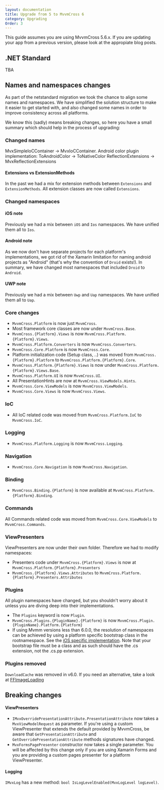 ```yaml
---
layout: documentation
title: Upgrade from 5 to MvvmCross 6
category: Upgrading
Order: 3
---
```


This guide assumes you are using MvvmCross 5.6.x. If you are updating your app from a previous version, please look at the appropiate blog posts.

## .NET Standard

TBA

## Names and namespaces changes

As part of the netstandard migration we took the chance to align some names and namespaces. We have simplified the solution structure to make it easier to get started with, and also changed some names in order to improve consistency across all platforms.

We know this (sadly) means breaking changes, so here you have a small summary which should help in the process of upgrading:

### Changed names
MvxSimpleIoCContainer -> MvxIoCContainer.
Android color plugin implementation: ToAndroidColor -> ToNativeColor
ReflectionExtensions -> MvxReflectionExtensions

#### Extensions vs ExtensionMethods
In the past we had a mix for extension methods between `Extensions` and `ExtensionMethods`. All extension classes are now called `Extensions`.

### Changed namespaces

#### iOS note
Previously we had a mix between `iOS` and `Ios` namespaces. We have unified them all to `Ios`.

#### Android note
As we now don't have separate projects for each platform's implementations, we got rid of the Xamarin limitation for naming android projects as "Android" (that's why the convention of `Droid` exists!). In summary, we have changed most namespaces that included `Droid` to `Android`.

#### UWP note
Previously we had a mix between `Uwp` and `Uap` namespaces. We have unified them all to `Uap`.

### Core changes
- `MvvmCross.Platform` is now just `MvvmCross`.
- Most framework core classes are now under `MvvmCross.Base`.
- `MvvmCross.{Platform}.Views` is now `MvvmCross.Platform.{Platform}.Views`.
- `MvvmCross.Platform.Converters` is now `MvvmCross.Converters`.
- `MvvmCross.Core.Platform` is now `MvvmCross.Core`.
- Platform initialization code (Setup class, ..) was moved from `MvvmCross.{Platform}.Platform` to `MvvmCross.Platform.{Platform}.Core`.
- `MvvmCross.Platform.{Platform}.Views` is now under `MvvmCross.Platform.{Platform}.Views.Base`.
- `MvvmCross.Platform.UI` is now `MvvmCross.UI`.
- All PresentationHints are now at `MvvmCross.ViewModels.Hints`.
- `MvvmCross.Core.ViewModels` is now `MvvmCross.ViewModels`.
- `MvvmCross.Core.Views` is now `MvvmCross.Views`.

### IoC
- All IoC related code was moved from `MvvmCross.Platform.IoC` to `MvvmCross.IoC`.

### Logging
- `MvvmCross.Platform.Logging` is now `MvvmCross.Logging`.

### Navigation
- `MvvmCross.Core.Navigation` is now `MvvmCross.Navigation`.

### Binding
- `MvvmCross.Binding.{Platform}` is now available at `MvvmCross.Platform.{Platform}.Binding`.

### Commands
All Commands related code was moved from `MvvmCross.Core.ViewModels` to `MvvmCross.Commands`.

### ViewPresenters
ViewPresenters are now under their own folder. Therefore we had to modify namespaces: 
- Presenters code under `MvvmCross.{Platform}.Views` is now at `MvvmCross.Platform.{Platform}.Presenters`
- `MvvmCross.{Platform}.Views.Attributes` to `MvvmCross.Platform.{Platform}.Presenters.Attributes` 

### Plugins
All plugin namespaces have changed, but you shouldn't worry about it unless you are diving deep into their implementations. 
- The `Plugins` keyword is now `Plugin`.
- `MvvmCross.Plugins.{PluginName}.{Platform}` is now `MvvmCross.Plugin.{PluginName}.Platform.{Platform}`
- If using Mvmm versions less than 6.0.0, the resolution of namespaces can be achieved by using a platform specific bootstrap class in the rootnamespace. See the [iOS specific implementation](https://github.com/MvvmCross/MvvmCross/blob/5.6.3/nuspec/iOSBootstrapContent/WebBrowserPluginBootstrap.cs.pp). Note that your bootstrap file must be a class and as such should have the .cs extension, not the .cs.pp extension.

### Plugins removed

`DownloadCache` was removed in v6.0. If you need an alternative, take a look at [FFImageLoading](https://github.com/luberda-molinet/FFImageLoading/wiki/MvvmCross)
## Breaking changes

#### ViewPresenters 
- `IMvxOverridePresentationAttribute.PresentationAttribute` now takes a `MvxViewModelRequest` as parameter. 
If you're using a custom ViewPresenter that extends the default provided by MvvmCross, be aware that `GetPresentationAttribute` and `GetOverridePresentationAttribute` methods signatures have changed.
- `MvxFormsPagePresenter` constructor now takes a single parameter. You will be affected by this change only if you are using Xamarin Forms and you are providing a custom pages presenter for a platform ViewPresenter.

#### Logging

`IMvxLog` has a new method: `bool IsLogLevelEnabled(MvxLogLevel logLevel)`.
